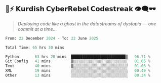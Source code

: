 ## 🧠⚡ 𝗞𝘂𝗿𝗱𝗶𝘀𝗵 𝗖𝘆𝗯𝗲𝗿𝗥𝗲𝗯𝗲𝗹 𝗖𝗼𝗱𝗲𝘀𝘁𝗿𝗲𝗮𝗸 👁️‍🗨️🕶️  
> *Deploying code like a ghost in the datastreams of dystopia — one commit at a time...*  

<!--START_SECTION:waka-->

```python
From: 22 December 2024 - To: 22 June 2025

Total Time: 65 hrs 30 mins

Python       63 hrs 20 mins  ████████████████████████▒   96.71 %
Git Config   41 mins         ▒░░░░░░░░░░░░░░░░░░░░░░░░   01.05 %
Text         40 mins         ▒░░░░░░░░░░░░░░░░░░░░░░░░   01.03 %
XML          19 mins         ░░░░░░░░░░░░░░░░░░░░░░░░░   00.49 %
Other        13 mins         ░░░░░░░░░░░░░░░░░░░░░░░░░   00.34 %
```

<!--END_SECTION:waka-->
